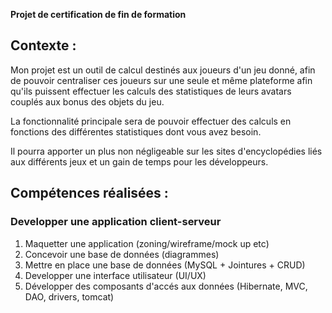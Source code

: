 **Projet de certification de fin de formation**

## Contexte :

Mon projet est un outil de calcul destinés aux joueurs d'un jeu donné, afin de pouvoir centraliser ces joueurs sur une seule et même plateforme afin qu'ils puissent effectuer les calculs des statistiques de leurs avatars couplés aux bonus des objets du jeu.



La fonctionnalité principale sera de pouvoir effectuer des calculs en fonctions des différentes statistiques dont vous avez besoin.



Il pourra apporter un plus non négligeable sur les sites d'encyclopédies liés aux différents jeux et un gain de temps pour les développeurs.

## Compétences réalisées :

### Developper une application client-serveur

1. Maquetter une application (zoning/wireframe/mock up etc)
2. Concevoir une base de données (diagrammes)
3. Mettre en place une base de données (MySQL + Jointures + CRUD)
4. Developper une interface utilisateur (UI/UX) 
5. Développer des composants d'accés aux données (Hibernate, MVC, DAO, drivers, tomcat)
